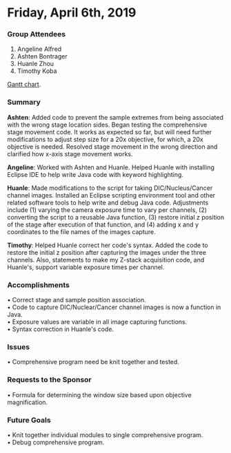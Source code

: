 # Friday, April 6th, 2019

### Group Attendees
1. Angeline Alfred
2. Ashten Bontrager
3. Huanle Zhou
4. Timothy Koba


[Gantt chart](https://prod.teamgantt.com/gantt/schedule/?ids=1432769&public_keys=M1SEDd8Q6NcE&zoom=d100&font_size=12&estimated_hours=0&assigned_resources=1&percent_complete=1&documents=0&comments=1&col_width=355&hide_header_tabs=0&menu_view=1&resource_filter=1&name_in_bar=0&name_next_to_bar=1&resource_names=1#user=&company=&custom=&date_filter=&hide_completed=false&color_filter=&ids=1432769).

### Summary
__Ashten__: Added code to prevent the sample extremes from being associated with the wrong stage location sides. 
Began testing the comprehensive stage movement code. It works as expected so far, but will need further modifications
to adjust step size for a 20x objective, for which, a 20x objective is needed. Resolved stage movement in the wrong 
direction and clarified how x-axis stage movement works.

__Angeline__: Worked with Ashten and Huanle. Helped Huanle with installing Eclipse IDE to help write Java code with
keyword highlighting.

__Huanle__: Made modifications to the script for taking DIC/Nucleus/Cancer channel images. Installed an Eclipse 
scripting environment tool and other related software tools to help write and debug Java code. Adjustments 
include (1) varying the camera exposure time to vary per channels, (2) converting the script to a reusable Java
function, (3) restore initial z position of the stage after execution of that function, and (4) adding x and y
coordinates to the file names of the images capture.

__Timothy__: Helped Huanle correct her code's syntax. Added the code to restore the initial z position after
capturing the images under the three channels. Also, statements to make my Z-stack acquisition code, and Huanle's, support
variable exposure times per channel.

### Accomplishments
• Correct stage and sample position association. \
• Code to capture DIC/Nuclear/Cancer channel images is now a function in Java. \
• Exposure values are variable in all image capturing functions. \
• Syntax correction in Huanle's code.

### Issues
• Comprehensive program need be knit together and tested.

### Requests to the Sponsor
• Formula for determining the window size based upon objective magnification.

### Future Goals
• Knit together individual modules to single comprehensive program. \
• Debug comprehensive program.
